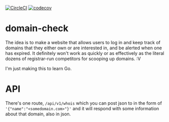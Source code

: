 [![CircleCI](https://circleci.com/gh/Comradephate/domain-check/tree/master.svg?style=svg)](https://circleci.com/gh/Comradephate/domain-check/tree/master) [![codecov](https://codecov.io/gh/Comradephate/domain-check/branch/master/graph/badge.svg)](https://codecov.io/gh/Comradephate/domain-check)

# domain-check

The idea is to make a website that allows users to log in and keep track of domains that they either own or are interested in, and be alerted when one has expired. It definitely won't work as quickly or as effectively as the literal dozens of registrar-run competitors for scooping up domains. :V

I'm just making this to learn Go.

# API

There's one route, `/api/v1/whois` which you can post json to in the form of `'{"name":"<somedomain.com>"}'` and it will respond with some information about that domain, also in json.
